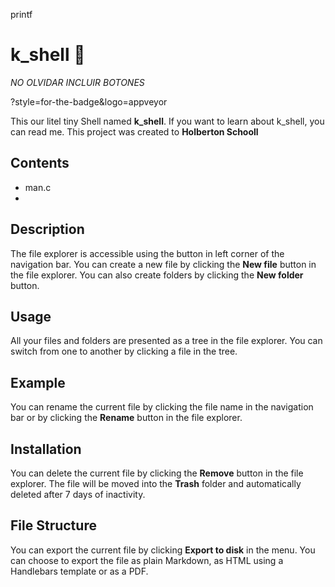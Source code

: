 printf

# k_shell :rocket:

*NO OLVIDAR INCLUIR BOTONES*

?style=for-the-badge&logo=appveyor

This our litel tiny Shell named **k_shell**. If you want to learn about k_shell, you can read me. This project was created to **Holberton Schooll**

## Contents

 - man.c
 - 
 

## Description

The file explorer is accessible using the button in left corner of the navigation bar. You can create a new file by clicking the **New file** button in the file explorer. You can also create folders by clicking the **New folder** button.

## Usage

All your files and folders are presented as a tree in the file explorer. You can switch from one to another by clicking a file in the tree.

## Example

You can rename the current file by clicking the file name in the navigation bar or by clicking the **Rename** button in the file explorer.

## Installation

You can delete the current file by clicking the **Remove** button in the file explorer. The file will be moved into the **Trash** folder and automatically deleted after 7 days of inactivity.

## File Structure

You can export the current file by clicking **Export to disk** in the menu. You can choose to export the file as plain Markdown, as HTML using a Handlebars template or as a PDF.



